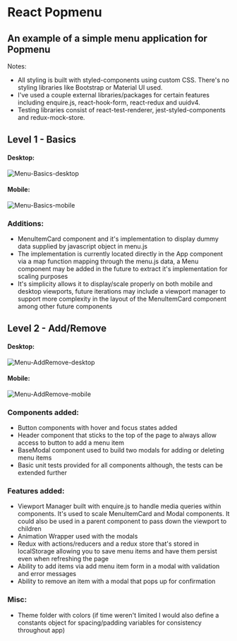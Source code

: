 # React Popmenu

## An example of a simple menu application for Popmenu 
Notes:
- All styling is built with styled-components using custom CSS. There's no styling libraries like Bootstrap or Material UI used.
- I've used a couple external libraries/packages for certain features including enquire.js, react-hook-form, react-redux and uuidv4.
- Testing libraries consist of react-test-renderer, jest-styled-components and redux-mock-store.

## Level 1 - Basics
#### Desktop:

![Menu-Basics-desktop](https://user-images.githubusercontent.com/60116865/146436705-96030b48-ade3-4612-b7da-1f7e1a847503.gif)

#### Mobile:

![Menu-Basics-mobile](https://user-images.githubusercontent.com/60116865/146436962-3828f883-7751-4dd5-80bf-28a525442009.gif)

### Additions:
- MenuItemCard component and it's implementation to display dummy data supplied by javascript object in menu.js
- The implementation is currently located directly in the App component via a map function mapping through the menu.js data, a Menu component may be added in the future to extract it's implementation for scaling purposes
- It's simplicity allows it to display/scale properly on both mobile and desktop viewports, future iterations may include a viewport manager to support more complexity in the layout of the MenuItemCard component among other future components

## Level 2 - Add/Remove
#### Desktop:

![Menu-AddRemove-desktop](https://user-images.githubusercontent.com/60116865/146685764-1ef99050-354d-4ddb-891e-c59298badf5d.gif)

#### Mobile:

![Menu-AddRemove-mobile](https://user-images.githubusercontent.com/60116865/146685777-948e687b-a4e1-448e-a8f6-e47bcf95ae7b.gif)

### Components added:
- Button components with hover and focus states added
- Header component that sticks to the top of the page to always allow access to button to add a menu item
- BaseModal component used to build two modals for adding or deleting menu items
- Basic unit tests provided for all components although, the tests can be extended further 

### Features added:
- Viewport Manager built with enquire.js to handle media queries within components. It's used to scale MenuItemCard and Modal components. It could also be used in a parent component to pass down the viewport to children 
- Animation Wrapper used with the modals
- Redux with actions/reducers and a redux store that's stored in localStorage allowing you to save menu items and have them persist even when refreshing the page
- Ability to add items via add menu item form in a modal with validation and error messages 
- Ability to remove an item with a modal that pops up for confirmation

### Misc:
- Theme folder with colors (if time weren't limited I would also define a constants object for spacing/padding variables for consistency throughout app)
